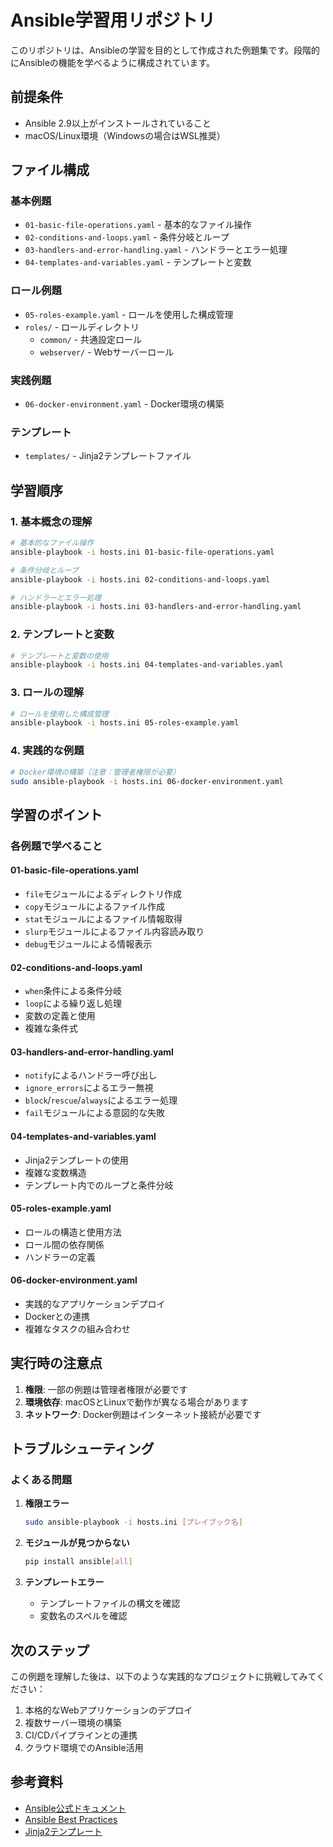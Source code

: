 # Ansible学習用リポジトリ

このリポジトリは、Ansibleの学習を目的として作成された例題集です。段階的にAnsibleの機能を学べるように構成されています。

## 前提条件

- Ansible 2.9以上がインストールされていること
- macOS/Linux環境（Windowsの場合はWSL推奨）

## ファイル構成

### 基本例題
- `01-basic-file-operations.yaml` - 基本的なファイル操作
- `02-conditions-and-loops.yaml` - 条件分岐とループ
- `03-handlers-and-error-handling.yaml` - ハンドラーとエラー処理
- `04-templates-and-variables.yaml` - テンプレートと変数

### ロール例題
- `05-roles-example.yaml` - ロールを使用した構成管理
- `roles/` - ロールディレクトリ
  - `common/` - 共通設定ロール
  - `webserver/` - Webサーバーロール

### 実践例題
- `06-docker-environment.yaml` - Docker環境の構築

### テンプレート
- `templates/` - Jinja2テンプレートファイル

## 学習順序

### 1. 基本概念の理解
```bash
# 基本的なファイル操作
ansible-playbook -i hosts.ini 01-basic-file-operations.yaml

# 条件分岐とループ
ansible-playbook -i hosts.ini 02-conditions-and-loops.yaml

# ハンドラーとエラー処理
ansible-playbook -i hosts.ini 03-handlers-and-error-handling.yaml
```

### 2. テンプレートと変数
```bash
# テンプレートと変数の使用
ansible-playbook -i hosts.ini 04-templates-and-variables.yaml
```

### 3. ロールの理解
```bash
# ロールを使用した構成管理
ansible-playbook -i hosts.ini 05-roles-example.yaml
```

### 4. 実践的な例題
```bash
# Docker環境の構築（注意：管理者権限が必要）
sudo ansible-playbook -i hosts.ini 06-docker-environment.yaml
```

## 学習のポイント

### 各例題で学べること

#### 01-basic-file-operations.yaml
- `file`モジュールによるディレクトリ作成
- `copy`モジュールによるファイル作成
- `stat`モジュールによるファイル情報取得
- `slurp`モジュールによるファイル内容読み取り
- `debug`モジュールによる情報表示

#### 02-conditions-and-loops.yaml
- `when`条件による条件分岐
- `loop`による繰り返し処理
- 変数の定義と使用
- 複雑な条件式

#### 03-handlers-and-error-handling.yaml
- `notify`によるハンドラー呼び出し
- `ignore_errors`によるエラー無視
- `block`/`rescue`/`always`によるエラー処理
- `fail`モジュールによる意図的な失敗

#### 04-templates-and-variables.yaml
- Jinja2テンプレートの使用
- 複雑な変数構造
- テンプレート内でのループと条件分岐

#### 05-roles-example.yaml
- ロールの構造と使用方法
- ロール間の依存関係
- ハンドラーの定義

#### 06-docker-environment.yaml
- 実践的なアプリケーションデプロイ
- Dockerとの連携
- 複雑なタスクの組み合わせ

## 実行時の注意点

1. **権限**: 一部の例題は管理者権限が必要です
2. **環境依存**: macOSとLinuxで動作が異なる場合があります
3. **ネットワーク**: Docker例題はインターネット接続が必要です

## トラブルシューティング

### よくある問題

1. **権限エラー**
   ```bash
   sudo ansible-playbook -i hosts.ini [プレイブック名]
   ```

2. **モジュールが見つからない**
   ```bash
   pip install ansible[all]
   ```

3. **テンプレートエラー**
   - テンプレートファイルの構文を確認
   - 変数名のスペルを確認

## 次のステップ

この例題を理解した後は、以下のような実践的なプロジェクトに挑戦してみてください：

1. 本格的なWebアプリケーションのデプロイ
2. 複数サーバー環境の構築
3. CI/CDパイプラインとの連携
4. クラウド環境でのAnsible活用

## 参考資料

- [Ansible公式ドキュメント](https://docs.ansible.com/)
- [Ansible Best Practices](https://docs.ansible.com/ansible/latest/user_guide/playbooks_best_practices.html)
- [Jinja2テンプレート](https://jinja.palletsprojects.com/) 
